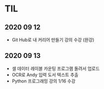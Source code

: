 # TIL

## 2020 09 12
- Git Hub로 내 커리어 만들기 강의 수강 (완강)


## 2020 09 13
- 셀 데이터 레이블 카운팅 프로그램 돌려서 업로드
- OCR로 Andy 입력 도서 텍스트 추출
- Python 프로그래밍 강의 1/16 수강
